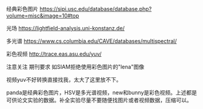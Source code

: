 经典彩色图片
https://sipi.usc.edu/database/database.php?volume=misc&image=10#top


光场
https://lightfield-analysis.uni-konstanz.de/


多光谱
https://www.cs.columbia.edu/CAVE/databases/multispectral/


彩色视频
http://trace.eas.asu.edu/yuv/

注意关注 期刊要求
如SIAM拒绝使用彩色图片的"lena"图像


视频yuv不好转换直接找我，太大了这里放不下。


panda是经典彩色图片，HSV是多光谱视频，new和bunny是彩色视频。上述都是可供论文实验的数据。补全实验尽量不要随便找图片或者视频数据，压缩可以。
